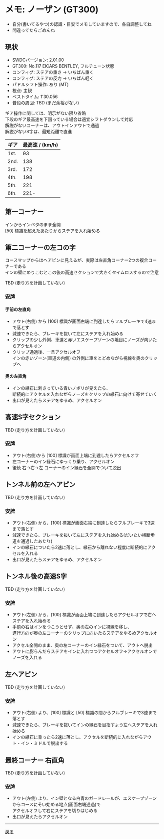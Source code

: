 # メモ: ノーザン (GT300) 

* 自分(書いてるやつ)の認識・目安でメモしていますので、各自調整してね  
* 間違ってたらごめんね  

## 現状
* SWDCバージョン: 2.01.00  
* GT300: No.117 EICARS BENTLEY, フルチューン状態
* コンフィグ: ステアの重さ → いちばん重く
* コンフィグ: ステアの反力 → いちばん軽く 
* パドルシフト操作: あり (MT)  
* 視点: 主観  
* ベストタイム: 1'30.056  
* 普段の周回: TBD (まだ余裕がない)  

ギア操作に関しては、明示がない限り省略  
下段のギア最高速を下回っている場合は適宜シフトダウンして対応  
解説がないコーナーは、アウトインアウトで通過  
解説がないS字は、最短距離で直進  

|ギア|最高速 / (km/h)|
|---|---|
|1st.|93|
|2nd.|138|
|3rd.|172|
|4th.|198|
|5th.|221|
|6th.|221-|

## 第一コーナー

インからインベタのまま全開  
[50] 標識を超えたあたりからステアを入れ始める

## 第二コーナーの左コの字

コースマップからはヘアピンに見えるが、実際は左直角コーナー2つの複合コーナーである  
インの壁にめりこむとこの後の高速セクションで大きくタイムロスするので注意  

TBD (走り方を計画していない)  

### 安牌  

#### 手前の左直角

* アウト(右側) から [100] 標識が画面右端に到達したらフルブレーキで4速まで落とす  
* 減速できたら、ブレーキを抜いて左にステアを入れ始める   
* クリップの少し外側、車道と赤いエスケープゾーンの境目にノーズが向いたらアクセルオン
* クリップ通過後、一旦アクセルオフ  
インの赤いゾーン(車道の内側) の外側に車をとどめながら視線を奥のクリップへ 

#### 奥の左直角  

* インの縁石に刺さっている青いノボリが見えたら、  
断続的にアクセルを入れながらノーズをクリップの縁石に向けて寄せていく  
* 出口が見えたらステアをゆるめ、アクセルオン

## 高速S字セクション  

TBD (走り方を計画していない)  

### 安牌 

* アウト(右側)から [100] 標識が画面上端に到達したらアクセルオフ  
* 左コーナーのイン縁石にゆっくり乗り、アクセルオン
* 後続 右→右→左 コーナーのイン縁石を全開でついて脱出  

## トンネル前の左ヘアピン  

TBD (走り方を計画していない)  

### 安牌  
* アウト(右側) から、[100] 標識が画面右端に到達したらフルブレーキで3速まで落とす  
* 減速できたら、ブレーキを抜いて左にステアを入れ始める(だいたい横断歩道を通過したあたり)  
* インの縁石についたら2速に落とし、縁石から離れない程度に断続的にアクセルを入れる  
* 出口が見えたらステアをゆるめ、アクセルオン  

## トンネル後の高速S字  

TBD (走り方を計画していない)  

### 安牌  
* アウト(左側) から、[100] 標識が画面上端に到達したらアクセルオフで右へステアを入れ始める  
* 手前の右はインをつこうとせず、奥の左のインに視線を移し、  
進行方向が奥の左コーナーのクリップに向いたらステアをゆるめアクセルオン  
* アクセル全開のまま、奥の左コーナーのイン縁石をついて、アウトへ脱出  
* アウトに膨らんだらステアをインに入れつつアクセルオフ→アクセルオンでノーズを入れる

## 左ヘアピン  

TBD (走り方を計画していない)  

### 安牌  

* アウト(右側) より、[100] 標識と [50] 標識の間からフルブレーキで3速まで落とす  
* 減速できたら、ブレーキを抜いてインの縁石を目指すよう左へステアを入れ始める    
* インの縁石に乗ったら2速に落とし、アクセルを断続的に入れながらアウト・イン・ミドルで脱出する  

## 最終コーナー 右直角  

TBD (走り方を計画していない)  

### 安牌  
* アウト(左側) より、イン壁となる白青のガードレールが、エスケープゾーンからコースにそい始める地点(画面右端通過)で  
アクセルオフして右にステアを切りはじめる  
* 出口が見えたらアクセルオン  

---

[戻る](README.md)  